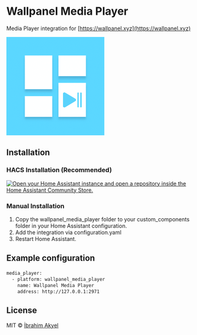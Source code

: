 # Wallpanel Media Player

Media Player integration for [https://wallpanel.xyz](https://wallpanel.xyz)

![Icon](assets/logo.png)

## Installation

### HACS Installation (Recommended)

[![Open your Home Assistant instance and open a repository inside the Home Assistant Community Store.](https://my.home-assistant.io/badges/hacs_repository.svg)](https://my.home-assistant.io/redirect/hacs_repository/?owner=Riscue&repository=ha-wallpanel-media-player)

### Manual Installation

1. Copy the wallpanel_media_player folder to your custom_components folder in your Home Assistant configuration.
2. Add the integration via configuration.yaml
3. Restart Home Assistant.

## Example configuration

```
media_player:
  - platform: wallpanel_media_player
    name: Wallpanel Media Player
    address: http://127.0.0.1:2971
```

## License

MIT © [İbrahim Akyel][riscue]

[riscue]: https://github.com/riscue
